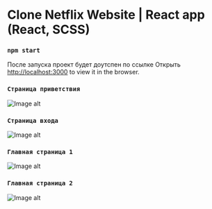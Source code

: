 # Clone Netflix Website | React app (React, SCSS)


### `npm start`
После запуска проект будет доутспен по ссылке
Открыть [http://localhost:3000](http://localhost:3000) to view it in the browser.
### `Страница приветствия`
![Image alt](https://github.com/Astral1004/foto/blob/main/react-netflix/image-3.jpg)
### `Страница входа`
![Image alt](https://github.com/Astral1004/foto/blob/main/react-netflix/image-4.jpg)
### `Главная страница 1`
![Image alt](https://github.com/Astral1004/foto/blob/main/react-netflix/image-1.jpg)
### `Главная страница 2`
![Image alt](https://github.com/Astral1004/foto/blob/main/react-netflix/image-2.jpg)
